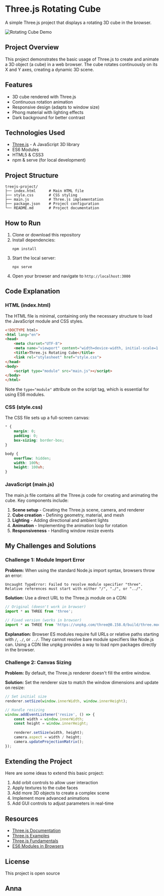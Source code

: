 # Three.js Rotating Cube

A simple Three.js project that displays a rotating 3D cube in the browser.

![Rotating Cube Demo](https://threejs.org/manual/resources/images/threejs-1cube-001.png)

## Project Overview

This project demonstrates the basic usage of Three.js to create and animate a 3D object (a cube) in a web browser. The cube rotates continuously on its X and Y axes, creating a dynamic 3D scene.

## Features

- 3D cube rendered with Three.js
- Continuous rotation animation
- Responsive design (adapts to window size)
- Phong material with lighting effects
- Dark background for better contrast

## Technologies Used

- [Three.js](https://threejs.org/) - A JavaScript 3D library
- ES6 Modules
- HTML5 & CSS3
- npm & serve (for local development)

## Project Structure

```
treejs-project/
├── index.html      # Main HTML file
├── style.css       # CSS styling
├── main.js         # Three.js implementation
├── package.json    # Project configuration
└── README.md       # Project documentation
```

## How to Run

1. Clone or download this repository
2. Install dependencies:
   ```
   npm install
   ```
3. Start the local server:
   ```
   npx serve
   ```
4. Open your browser and navigate to `http://localhost:3000`

## Code Explanation

### HTML (index.html)

The HTML file is minimal, containing only the necessary structure to load the JavaScript module and CSS styles.

```html
<!DOCTYPE html>
<html lang="en">
<head>
    <meta charset="UTF-8">
    <meta name="viewport" content="width=device-width, initial-scale=1.0">
    <title>Three.js Rotating Cube</title>
    <link rel="stylesheet" href="style.css">
</head>
<body>
    <script type="module" src="main.js"></script>
</body>
</html>
```

Note the `type="module"` attribute on the script tag, which is essential for using ES6 modules.

### CSS (style.css)

The CSS file sets up a full-screen canvas:

```css
* {
    margin: 0;
    padding: 0;
    box-sizing: border-box;
}

body {
    overflow: hidden;
    width: 100%;
    height: 100vh;
}
```

### JavaScript (main.js)

The main.js file contains all the Three.js code for creating and animating the cube. Key components include:

1. **Scene setup** - Creating the Three.js scene, camera, and renderer
2. **Cube creation** - Defining geometry, material, and mesh
3. **Lighting** - Adding directional and ambient lights
4. **Animation** - Implementing the animation loop for rotation
5. **Responsiveness** - Handling window resize events

## My Challenges and Solutions

### Challenge 1: Module Import Error

**Problem:** When using the standard Node.js import syntax, browsers throw an error:

```
Uncaught TypeError: Failed to resolve module specifier "three". 
Relative references must start with either "/", "./", or "../".
```

**Solution:** Use a direct URL to the Three.js module on a CDN:

```javascript
// Original (doesn't work in browser)
import * as THREE from 'three';

// Fixed version (works in browser)
import * as THREE from 'https://unpkg.com/three@0.158.0/build/three.module.js';
```

**Explanation:** Browser ES modules require full URLs or relative paths starting with `/`, `./`, or `../`. They cannot resolve bare module specifiers like Node.js can. Using a CDN like unpkg provides a way to load npm packages directly in the browser.

### Challenge 2: Canvas Sizing

**Problem:** By default, the Three.js renderer doesn't fill the entire window.

**Solution:** Set the renderer size to match the window dimensions and update on resize:

```javascript
// Set initial size
renderer.setSize(window.innerWidth, window.innerHeight);

// Handle resizing
window.addEventListener('resize', () => {
    const width = window.innerWidth;
    const height = window.innerHeight;
    
    renderer.setSize(width, height);
    camera.aspect = width / height;
    camera.updateProjectionMatrix();
});
```

## Extending the Project

Here are some ideas to extend this basic project:

1. Add orbit controls to allow user interaction
2. Apply textures to the cube faces
3. Add more 3D objects to create a complex scene
4. Implement more advanced animations
5. Add GUI controls to adjust parameters in real-time

## Resources

- [Three.js Documentation](https://threejs.org/docs/index.html)
- [Three.js Examples](https://threejs.org/examples/)
- [Three.js Fundamentals](https://threejs.org/manual/#en/fundamentals)
- [ES6 Modules in Browsers](https://developer.mozilla.org/en-US/docs/Web/JavaScript/Guide/Modules)

## License

This project is open source 

## Anna 